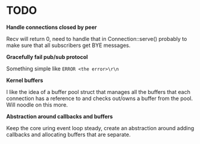 # TODO

**Handle connections closed by peer**

Recv will return 0, need to handle that in Connection::serve() probably to make sure that all subscribers get BYE messages.

**Gracefully fail pub/sub protocol**

Something simple like `ERROR <the error>\r\n`

**Kernel buffers**

I like the idea of a buffer pool struct that manages all the buffers that each connection has a reference to and checks out/owns a buffer from the pool. Will noodle on this more.

**Abstraction around callbacks and buffers**

Keep the core uring event loop steady, create an abstraction around adding callbacks and allocating buffers that are separate.
